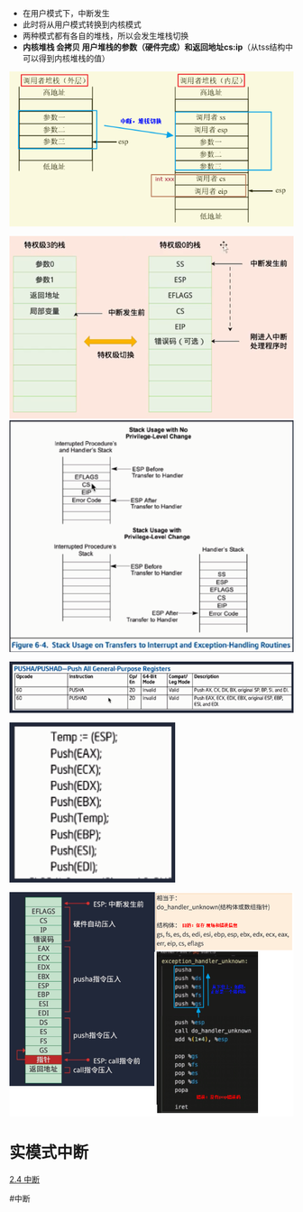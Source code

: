 - 在用户模式下，中断发生
- 此时将从用户模式转换到内核模式
- 两种模式都有各自的堆栈，所以会发生堆栈切换
- **内核堆栈 会拷贝 用户堆栈的参数（硬件完成）和返回地址cs:ip**（从tss结构中可以得到内核堆栈的值）

![](../photo/image_1676952927501_0.png)

![](../photo/image_1677581325696_0.png)
![](../photo/image_1677489350920_0.png)

![](../photo/Pasted%20image%2020230529095129.png)

![](../photo/Pasted%20image%2020230529095141.png)

![](../photo/Pasted%20image%2020230529095149.png)

# 实模式中断
[2.4 中断](2.4%20中断.md)

#中断